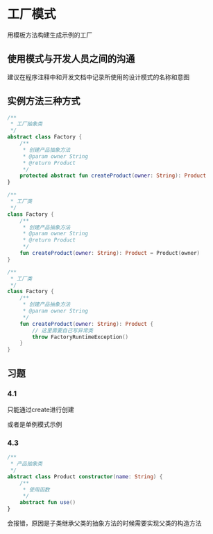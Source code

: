# 工厂模式

用模板方法构建生成示例的工厂

## 使用模式与开发人员之间的沟通

建议在程序注释中和开发文档中记录所使用的设计模式的名称和意图

## 实例方法三种方式

```kotlin
/**
 * 工厂抽象类
 */
abstract class Factory {
    /**
     * 创建产品抽象方法
     * @param owner String
     * @return Product
     */
    protected abstract fun createProduct(owner: String): Product
}
```

```kotlin
/**
 * 工厂类
 */
class Factory {
    /**
     * 创建产品抽象方法
     * @param owner String
     * @return Product
     */
    fun createProduct(owner: String): Product = Product(owner)
}
```

```kotlin
/**
 * 工厂类
 */
class Factory {
    /**
     * 创建产品抽象方法
     * @param owner String
     */
    fun createProduct(owner: String): Product {
        // 这里需要自己写异常类
        throw FactoryRuntimeException()
    }
}
```

## 习题

### 4.1

只能通过create进行创建

或者是单例模式示例

### 4.3

```kotlin
/**
 * 产品抽象类
 */
abstract class Product constructor(name: String) {
    /**
     * 使用函数
     */
    abstract fun use()
}
```
会报错，原因是子类继承父类的抽象方法的时候需要实现父类的构造方法